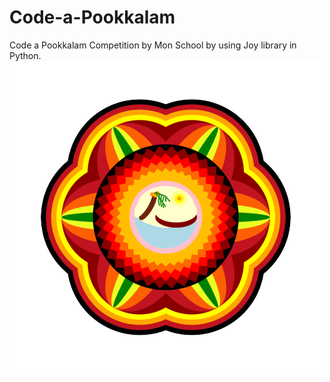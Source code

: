# Code-a-Pookkalam
Code a Pookkalam Competition by Mon School by using Joy library in Python.<br>
<img src="/pookkalam.png" alt="pookkalam">
